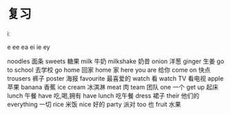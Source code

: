# 复习

iː

e ee ea ei ie ey

noodles 面条
sweets 糖果
milk 牛奶
milkshake 奶昔
onion 洋葱
ginger 生姜
go to school 去学校
go home 回家
home 家
here you are 给你
come on 快点
trousers 裤子
poster 海报
favourite 最喜爱的
watch 看
watch TV 看电视
apple 苹果
banana 香蕉
ice cream 冰淇淋
meat 肉
team 团队
one 一个
get up 起床
lunch 午餐
have 吃,喝,拥有
have lunch 吃午餐
dress 裙子
their 他们的
everything 一切
rice 米饭
nice 好的
party 派对
too 也
fruit 水果
